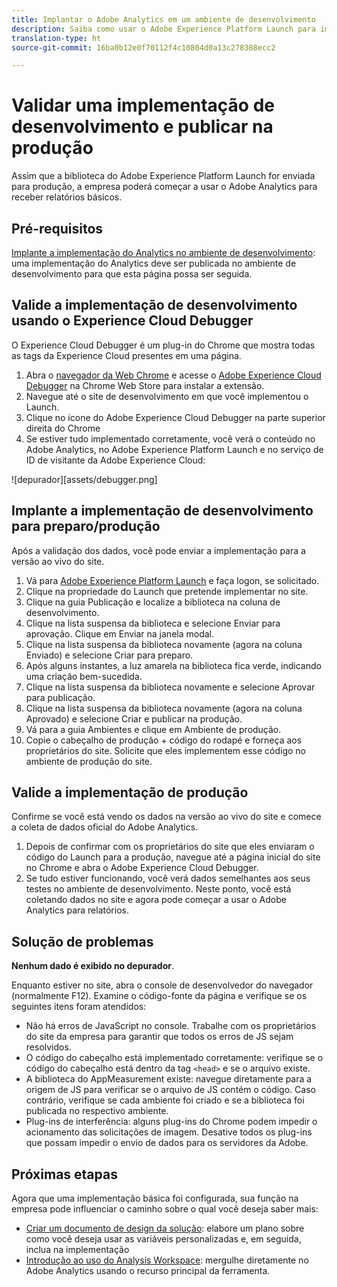 ```yaml
---
title: Implantar o Adobe Analytics em um ambiente de desenvolvimento
description: Saiba como usar o Adobe Experience Platform Launch para implantar o Adobe Analytics no ambiente de desenvolvimento.
translation-type: ht
source-git-commit: 16ba0b12e0f70112f4c10804d0a13c278388ecc2

---
```



# Validar uma implementação de desenvolvimento e publicar na produção

Assim que a biblioteca do Adobe Experience Platform Launch for enviada para produção, a empresa poderá começar a usar o Adobe Analytics para receber relatórios básicos.

## Pré-requisitos

[Implante a implementação do Analytics no ambiente de desenvolvimento](deploy-dev.md): uma implementação do Analytics deve ser publicada no ambiente de desenvolvimento para que esta página possa ser seguida.

## Valide a implementação de desenvolvimento usando o Experience Cloud Debugger

O Experience Cloud Debugger é um plug-in do Chrome que mostra todas as tags da Experience Cloud presentes em uma página.

1. Abra o [navegador da Web Chrome](https://www.google.com/chrome/) e acesse o [Adobe Experience Cloud Debugger](https://chrome.google.com/webstore/detail/adobe-experience-cloud-de/ocdmogmohccmeicdhlhhgepeaijenapj) na Chrome Web Store para instalar a extensão.
2. Navegue até o site de desenvolvimento em que você implementou o Launch.
3. Clique no ícone do Adobe Experience Cloud Debugger na parte superior direita do Chrome
4. Se estiver tudo implementado corretamente, você verá o conteúdo no Adobe Analytics, no Adobe Experience Platform Launch e no serviço de ID de visitante da Adobe Experience Cloud:

![depurador][assets/debugger.png]

## Implante a implementação de desenvolvimento para preparo/produção

Após a validação dos dados, você pode enviar a implementação para a versão ao vivo do site.

1. Vá para [Adobe Experience Platform Launch](https://launch.adobe.com) e faça logon, se solicitado.
2. Clique na propriedade do Launch que pretende implementar no site.
3. Clique na guia Publicação e localize a biblioteca na coluna de desenvolvimento.
4. Clique na lista suspensa da biblioteca e selecione Enviar para aprovação. Clique em Enviar na janela modal.
5. Clique na lista suspensa da biblioteca novamente (agora na coluna Enviado) e selecione Criar para preparo.
6. Após alguns instantes, a luz amarela na biblioteca fica verde, indicando uma criação bem-sucedida.
7. Clique na lista suspensa da biblioteca novamente e selecione Aprovar para publicação.
8. Clique na lista suspensa da biblioteca novamente (agora na coluna Aprovado) e selecione Criar e publicar na produção.
9. Vá para a guia Ambientes e clique em Ambiente de produção.
10. Copie o cabeçalho de produção + código do rodapé e forneça aos proprietários do site. Solicite que eles implementem esse código no ambiente de produção do site.

## Valide a implementação de produção

Confirme se você está vendo os dados na versão ao vivo do site e comece a coleta de dados oficial do Adobe Analytics.

1. Depois de confirmar com os proprietários do site que eles enviaram o código do Launch para a produção, navegue até a página inicial do site no Chrome e abra o Adobe Experience Cloud Debugger.
2. Se tudo estiver funcionando, você verá dados semelhantes aos seus testes no ambiente de desenvolvimento. Neste ponto, você está coletando dados no site e agora pode começar a usar o Adobe Analytics para relatórios.

## Solução de problemas

**Nenhum dado é exibido no depurador**.

Enquanto estiver no site, abra o console de desenvolvedor do navegador (normalmente F12). Examine o código-fonte da página e verifique se os seguintes itens foram atendidos:

* Não há erros de JavaScript no console. Trabalhe com os proprietários do site da empresa para garantir que todos os erros de JS sejam resolvidos.
* O código do cabeçalho está implementado corretamente: verifique se o código do cabeçalho está dentro da tag `<head>` e se o arquivo existe.
* A biblioteca do AppMeasurement existe: navegue diretamente para a origem de JS para verificar se o arquivo de JS contém o código. Caso contrário, verifique se cada ambiente foi criado e se a biblioteca foi publicada no respectivo ambiente.
* Plug-ins de interferência: alguns plug-ins do Chrome podem impedir o acionamento das solicitações de imagem. Desative todos os plug-ins que possam impedir o envio de dados para os servidores da Adobe.

## Próximas etapas

Agora que uma implementação básica foi configurada, sua função na empresa pode influenciar o caminho sobre o qual você deseja saber mais:

* [Criar um documento de design da solução](../prepare/solution-design.md): elabore um plano sobre como você deseja usar as variáveis personalizadas e, em seguida, inclua na implementação
* [Introdução ao uso do Analysis Workspace](/help/analyze/analysis-workspace/home.md): mergulhe diretamente no Adobe Analytics usando o recurso principal da ferramenta.

